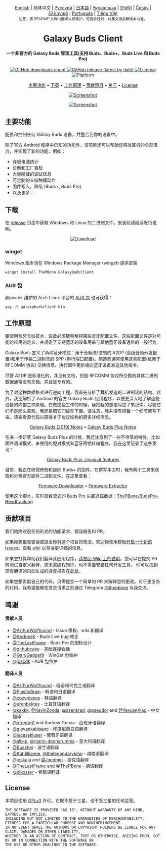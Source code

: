 <p align="center">
  <a href="../README.md">English</a> | 简体中文 | <a href="/docs/README_rus.md">Русский</a> | <a href="/docs/README_jpn.md">日本語</a> | <a href="/docs/README_ukr.md">Українська</a> | <a href="/docs/README_kor.md">한국어</a> | <a href="/docs/README_cze.md">Česky</a> | <a href="/docs/README_gr.md">Ελληνικά</a> | <a href="/docs/README_pt.md">Português</a> | <a href="/docs/README_vnm.md">Tiếng Việt</a> <br>
    <sub>注意：该 README 文档由翻译人员维护，可能会过时，以英文版最新版本为准。</sub>
</p>
<h1 align="center">
  Galaxy Buds Client
  <br>
</h1>
<h4 align="center">一个非官方的 Galaxy Buds 管理工具(支持 Buds、Buds+、Buds Live 和 Buds Pro)</h4>
<p align="center">
  <a href="https://github.com/ThePBone/GalaxyBudsClient/releases">
    <img alt="GitHub downloads count" src="https://img.shields.io/github/downloads/thepbone/galaxybudsclient/total">
  </a>
  <a href="https://github.com/ThePBone/GalaxyBudsClient/releases">
   <img alt="GitHub release (latest by date)" src="https://img.shields.io/github/v/release/thepbone/galaxybudsclient">
  </a>
  <a href="https://github.com/ThePBone/GalaxyBudsClient/blob/master/LICENSE">
      <img alt="License" src="https://img.shields.io/github/license/thepbone/galaxybudsclient">
  </a>
  <a href="https://github.com/ThePBone/GalaxyBudsClient/releases">
    <img alt="Platform" src="https://img.shields.io/badge/platform-Windows/Linux-yellowgreen">
  </a>
</p>
<p align="center">
  <a href="#key-features">主要功能</a> •
  <a href="#download">下载</a> •
  <a href="#how-it-works">工作原理</a> •
  <a href="#contributing">贡献项目</a> •
  <a href="#credits">关于</a> •
  <a href="#license">License</a>
</p>

<p align="center">
    <a href="https://ko-fi.com/H2H83E5J3"><img alt="Screenshot" src="https://ko-fi.com/img/githubbutton_sm.svg"></a>
</p>

<p align="center">
    <a href="#"><img alt="Screenshot" src="https://github.com/ThePBone/GalaxyBudsClient/blob/master/screenshots/screencap.gif"></a>
</p>

## 主要功能

配置和控制任何 Galaxy Buds 设备，并整合到你的设备中。

除了官方 Android 程序中已知的功能外，该项目还可以帮助您释放耳机的全部潜力，并实现了新的功能，例如：

- 详细电池统计
- 诊断和工厂自检
- 大量隐藏的调试信息
- 可定制的长按触摸动作
- 固件写入，降级 (Buds+, Buds Pro)
- 以及更多...

## 下载

在 [release](https://github.com/ThePBone/GalaxyBudsClient/releases) 页面中获取 Windows 和 Linux 的二进制文件。安装前请阅读发行说明。

<p align="center">
    <a href="https://github.com/ThePBone/GalaxyBudsClient/releases"><img alt="Download" src="https://github.com/ThePBone/GalaxyBudsClient/blob/master/screenshots/download.png"></a>
</p>

### winget

Windows 版本也在 Windows Package Manager (winget) 提供安装

```
winget install ThePBone.GalaxyBudsClient
```

### AUR 包

@joscdk 维护的 Arch Linux 平台的 [AUR 包](https://aur.archlinux.org/packages/galaxybudsclient-bin/) 也可获得：

```
yay -S galaxybudsclient-bin
```

## 工作原理

要使用蓝牙无线技术，设备必须能够解释某些蓝牙配置文件，这些配置文件是对可能的应用的定义，并规定了支持蓝牙的设备用来与其他蓝牙设备通信的一般行为。

Galaxy Buds 定义了两种蓝牙模式：用于音频流/控制的 A2DP (高级音频分发配置)和用于传输二进制流的 SPP (串行端口配置)。制造商通常使用这些配置(依赖于 RFCOMM 协议) 交换信息、执行固件更新或向蓝牙设备发送其他指令。

尽管 A2DP 是标准化的，并且有文档，但是 RFCOMM 协议所交换的具体二进制数据通常没有文档，并且是专有的。

为了对这种数据格式进行逆向工程，我首先分析了耳机发送的二进制流的结构。此外，我还解析了 Android 的官方 Galaxy Buds 应用程序，以便更深入地了解这些设备的内部工作原理。在做这些工作的时候，我把我的想法写进了笔记中。尽管它们不是那么美观，我还是把它们放在下面。请注意，我并没有把每一个细节都写下来。请查看源代码以获得关于协议结构的更多详细信息。

<p align="center">
  <a href="https://github.com/ThePBone/GalaxyBudsClient/blob/master/GalaxyBudsRFCommProtocol.md">Galaxy Buds (2019) Notes</a> •
  <a href="https://github.com/ThePBone/GalaxyBudsClient/blob/master/Galaxy%20Buds%20Plus%20RFComm%20Protocol%20Notes.md">Galaxy Buds Plus Notes</a>
</p>

在进一步研究 Galaxy Buds Plus 的时候，我还注意到了一些不寻常的特性，比如固件调试模式、未使用的配对模式和蓝牙密钥转储程序。我在这里记录了这些发现：

<p align="center">
  <a href="https://github.com/ThePBone/GalaxyBudsClient/blob/master/GalaxyBudsPlus_HiddenDebugFeatures.md">Galaxy Buds Plus: Unusual features</a>
</p>

目前，我正在研究修改和逆向 Buds+ 的固件。在撰写本文时，我有两个工具来获取和分析官方固件二进制文件。在这里查看：

<p align="center">
  <a href="https://github.com/ThePBone/GalaxyBudsFirmwareDownloader">Firmware Downloader</a> •
  <a href="https://github.com/ThePBone/GalaxyBudsFirmwareExtractor">Firmware Extractor</a>
</p>

使用这个脚本，实时查看流式的 Buds Pro 头部追踪数据：[ThePBone/BudsPro-Headtracking](https://github.com/ThePBone/BudsPro-Headtracking)

## 贡献项目

我们始终欢迎任何形式的功能请求、错误报告和 PR。

如果你想报告错误或提出你对这个项目的想法，欢迎你使用模板[开启一个新的 Issues](https://github.com/ThePBone/GalaxyBudsClient/issues/new/choose)。查看 [wiki](https://github.com/ThePBone/GalaxyBudsClient/wiki/2.-How-to-submit-issues) 以获得更详细的信息。

如果您打算帮助我们翻译此应用程序，[请参阅 Wiki 上的说明](https://github.com/ThePBone/GalaxyBudsClient/wiki/3.-How-to-help-with-translations)。您可以在提交 PR 前测试自定义翻译，这无需编程知识，也不需要安装任何开发工具。
你可以找到现有翻译的自动生成的进度报告在[此处](https://github.com/ThePBone/GalaxyBudsClient/blob/master/meta/translations.md)。

如果您想贡献自己的代码，只需提交一个简单的 PR 来解释您的更改。对于更复杂的代码，我希望能够在提交请求之前通过 Telegram [@thepbone](https://t.me/thepbone) 与我交流。

## 鸣谢

#### 贡献人员

- [@ArthurWolfhound](https://github.com/ArthurWolfhound) - Issue 模板、wiki 和翻译
- [@AndriesK](https://github.com/AndriesK) - Buds Live bug 修正
- [@TheLastFrame](https://github.com/TheLastFrame) - Buds Pro 的图标设计
- [@githubcatw](https://github.com/githubcatw) - 基础连接会话
- [@GaryGadget9](https://github.com/GaryGadget9) - WinGet 包维护
- [@joscdk](https://github.com/joscdk) - AUR 包维护

#### 翻译人员

- [@ArthurWolfhound](https://github.com/ArthurWolfhound) - 俄语和乌克兰语翻译
- [@PlasticBrain](https://github.com/fhalfkg) - 韩语和日语翻译
- [@cozyplanes](https://github.com/cozyplanes) - 韩语翻译
- [@erenbektas](https://github.com/erenbektas) - 土耳其语翻译
- [@kakkk](https://github.com/kakkk), [@KevinZonda](https://github.com/KevinZonda), [@ssenkrad](https://github.com/ssenkrad), [@pseudor](https://github.com/pseudor) and [@YexuanXiao](https://github.com/YexuanXiao) - 中文翻译
- [@efrenbg1](https://github.com/efrenbg1) and Andrew Gonza - 西班牙语翻译
- [@giovankabisano](https://github.com/giovankabisano) - 印度尼西亚语翻译
- [@lucasskluser](https://github.com/lucasskluser) - 葡萄牙语翻译
- [@alb-p](https://github.com/alb-p), [@mario-donnarumma](https://github.com/mario-donnarumma) - 意大利语翻译
- [@Buashei](https://github.com/Buashei) - 波兰语翻译
- [@KatJillianne](https://github.com/KatJillianne), [@thelegendaryjohn](https://github.com/thelegendaryjohn) - 越南语翻译
- [@joskaja](https://github.com/joskaja) and [@Joedmin](https://github.com/Joedmin) - 捷克语翻译
- [@TheLastFrame](https://github.com/TheLastFrame) and [@ThePBone](https://github.com/ThePBone) - 德语翻译
- [@nikossyr](https://github.com/nikossyr) - 希腊语翻译

## License

本项目使用 [GPLv3](https://github.com/ThePBone/GalaxyBudsClient/blob/master/LICENSE) 许可。它既不属于三星，也不受三星的任何监管。

```
THE SOFTWARE IS PROVIDED "AS IS", WITHOUT WARRANTY OF ANY KIND, EXPRESS OR IMPLIED,
INCLUDING BUT NOT LIMITED TO THE WARRANTIES OF MERCHANTABILITY, FITNESS FOR A PARTICULAR PURPOSE AND NONINFRINGEMENT.
IN NO EVENT SHALL THE AUTHORS OR COPYRIGHT HOLDERS BE LIABLE FOR ANY CLAIM, DAMAGES OR OTHER LIABILITY,
WHETHER IN AN ACTION OF CONTRACT, TORT OR OTHERWISE, ARISING FROM, OUT OF OR IN CONNECTION WITH THE SOFTWARE OR
THE USE OR OTHER DEALINGS IN THE SOFTWARE.
```
